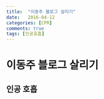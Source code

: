 ```yaml
---
title:  "이동주 블로그 살리기"
date:   2016-04-12
categories: [CPR]
comments: true
tags: [인공호흡]
---
```


# 이동주 블로그 살리기 #

## 인공 호흡 ##
